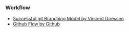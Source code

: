 ### Workflow
  - [Successful git Branching Model by Vincent Driessen](https://nvie.com/posts/a-successful-git-branching-model/)
  - [Github Flow by Github](https://guides.github.com/introduction/flow/)

